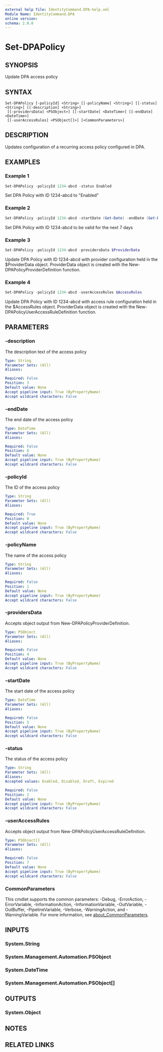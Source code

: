 ```yaml
---
external help file: IdentityCommand.DPA-help.xml
Module Name: IdentityCommand.DPA
online version:
schema: 2.0.0
---
```


# Set-DPAPolicy

## SYNOPSIS
Update DPA access policy

## SYNTAX

```
Set-DPAPolicy [-policyId] <String> [[-policyName] <String>] [[-status] <String>] [[-description] <String>]
 [[-providersData] <PSObject>] [[-startDate] <DateTime>] [[-endDate] <DateTime>]
 [[-userAccessRules] <PSObject[]>] [<CommonParameters>]
```

## DESCRIPTION
Updates configuration of a recurring access policy configured in DPA.

## EXAMPLES

### Example 1
```powershell
Set-DPAPolicy -policyId 1234-abcd -status Enabled
```

Set DPA Policy with ID 1234-abcd to "Enabled"

### Example 2
```powershell
Set-DPAPolicy -policyId 1234-abcd -startDate (Get-Date) -endDate (Get-Date).AddDays(7)
```

Set DPA Policy with ID 1234-abcd to be valid for the next 7 days

### Example 3
```powershell
Set-DPAPolicy -policyId 1234-abcd -providersData $ProviderData
```

Update DPA Policy with ID 1234-abcd with provider configuration held in the $ProviderData object.
ProviderData object is created with the New-DPAPolicyProviderDefinition function.

### Example 4
```powershell
Set-DPAPolicy -policyId 1234-abcd -userAccessRules $AccessRules
```

Update DPA Policy with ID 1234-abcd with access rule configuration held in the $AccessRules object.
ProviderData object is created with the New-DPAPolicyUserAccessRuleDefinition function.

## PARAMETERS

### -description
The description text of the access policy

```yaml
Type: String
Parameter Sets: (All)
Aliases:

Required: False
Position: 3
Default value: None
Accept pipeline input: True (ByPropertyName)
Accept wildcard characters: False
```

### -endDate
The end date of the access policy

```yaml
Type: DateTime
Parameter Sets: (All)
Aliases:

Required: False
Position: 6
Default value: None
Accept pipeline input: True (ByPropertyName)
Accept wildcard characters: False
```

### -policyId
The ID of the access policy

```yaml
Type: String
Parameter Sets: (All)
Aliases:

Required: True
Position: 0
Default value: None
Accept pipeline input: True (ByPropertyName)
Accept wildcard characters: False
```

### -policyName
The name of the access policy

```yaml
Type: String
Parameter Sets: (All)
Aliases:

Required: False
Position: 1
Default value: None
Accept pipeline input: True (ByPropertyName)
Accept wildcard characters: False
```

### -providersData
Accepts object output from New-DPAPolicyProviderDefinition.

```yaml
Type: PSObject
Parameter Sets: (All)
Aliases:

Required: False
Position: 4
Default value: None
Accept pipeline input: True (ByPropertyName)
Accept wildcard characters: False
```

### -startDate
The start date of the access policy

```yaml
Type: DateTime
Parameter Sets: (All)
Aliases:

Required: False
Position: 5
Default value: None
Accept pipeline input: True (ByPropertyName)
Accept wildcard characters: False
```

### -status
The status of the access policy

```yaml
Type: String
Parameter Sets: (All)
Aliases:
Accepted values: Enabled, Disabled, Draft, Expired

Required: False
Position: 2
Default value: None
Accept pipeline input: True (ByPropertyName)
Accept wildcard characters: False
```

### -userAccessRules
Accepts object output from New-DPAPolicyUserAccessRuleDefinition.

```yaml
Type: PSObject[]
Parameter Sets: (All)
Aliases:

Required: False
Position: 7
Default value: None
Accept pipeline input: True (ByPropertyName)
Accept wildcard characters: False
```

### CommonParameters
This cmdlet supports the common parameters: -Debug, -ErrorAction, -ErrorVariable, -InformationAction, -InformationVariable, -OutVariable, -OutBuffer, -PipelineVariable, -Verbose, -WarningAction, and -WarningVariable. For more information, see [about_CommonParameters](http://go.microsoft.com/fwlink/?LinkID=113216).

## INPUTS

### System.String

### System.Management.Automation.PSObject

### System.DateTime

### System.Management.Automation.PSObject[]

## OUTPUTS

### System.Object
## NOTES

## RELATED LINKS

